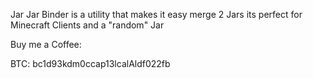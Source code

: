 Jar Jar Binder is a utility that makes it easy merge 2 Jars its perfect
for Minecraft Clients and a "random" Jar


Buy me a Coffee:

BTC: bc1d93kdm0ccap13lcalAldf022fb
